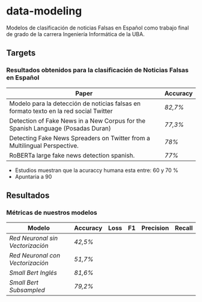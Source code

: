 # data-modeling
Modelos de clasificación de noticias Falsas en Español como trabajo final de grado de la carrera Ingeniería Informática de la UBA.

## Targets 
### Resultados obtenidos para la clasificación de Noticias Falsas en Español
Paper |   Accuracy
------ |  -------------
Modelo para la detección de noticias falsas en formato texto en la red social Twitter | _82,7%_
Detection of Fake News in a New Corpus for the Spanish Language (Posadas Duran) | _77,3%_
Detecting Fake News Spreaders on Twitter from a Multilingual Perspective. | _78%_
RoBERTa large fake news detection spanish. | _77%_

- Estudios muestran que la acuraccy humana esta entre: 60 y 70 %
- Apuntaria a 90

## Resultados
### Métricas de nuestros modelos

Modelo |   Accuracy  |   Loss  |   F1  |   Precision  |   Recall
------ |  -------------|  ------|  ------|  ------|  ------
_Red Neuronal sin Vectorización_ | _42,5%_ |  |  |  
_Red Neuronal con Vectorización_ | _51,7%_ |  |  |  
_Small Bert Inglés_ | _81,6%_ |  |  |  
_Small Bert Subsampled_ | _79,2%_ |  |  |  
